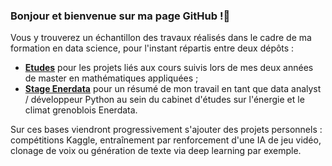 ### Bonjour et bienvenue sur ma page GitHub !👋

Vous y trouverez un échantillon des travaux réalisés dans le cadre de ma formation en data science, pour l'instant répartis entre deux dépôts :
- [__Etudes__](https://github.com/Tim-De-Decker/Etudes) pour les projets liés aux cours suivis lors de mes deux années de master en mathématiques appliquées ;
- [__Stage Enerdata__](https://github.com/Tim-De-Decker/Stage_Enerdata) pour un résumé de mon travail en tant que data analyst / développeur Python au sein du cabinet d'études sur l'énergie et le climat grenoblois Enerdata.

Sur ces bases viendront progressivement s'ajouter des projets personnels : compétitions Kaggle, entraînement par renforcement d'une IA de jeu vidéo, clonage de voix ou génération de texte via deep learning par exemple.
